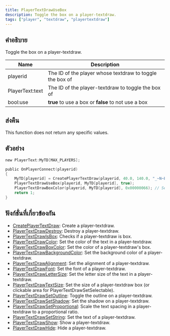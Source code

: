 ```yaml
---
title: PlayerTextDrawUseBox
description: Toggle the box on a player-textdraw.
tags: ["player", "textdraw", "playertextdraw"]
---
```


## คำอธิบาย

Toggle the box on a player-textdraw.

| Name            | Description                                              |
|-----------------|----------------------------------------------------------|
| playerid        | The ID of the player whose textdraw to toggle the box of |
| PlayerText:text | The ID of the player-textdraw to toggle the box of       |
| bool:use        | **true** to use a box or **false** to not use a box      |

## ส่งคืน

This function does not return any specific values.

## ตัวอย่าง

```c
new PlayerText:MyTD[MAX_PLAYERS];

public OnPlayerConnect(playerid)
{
    MyTD[playerid] = CreatePlayerTextDraw(playerid, 40.0, 140.0, "_~N~Example text!~N~_");
    PlayerTextDrawUseBox(playerid, MyTD[playerid], true);
    PlayerTextDrawBoxColor(playerid, MyTD[playerid], 0x00000066); // Set the box color to a semi-transparent black
    return 1;
}
```

## ฟังก์ชั่นที่เกี่ยวข้องกัน

- [CreatePlayerTextDraw](CreatePlayerTextDraw): Create a player-textdraw.
- [PlayerTextDrawDestroy](PlayerTextDrawDestroy): Destroy a player-textdraw.
- [PlayerTextDrawIsBox](PlayerTextDrawIsBox): Checks if a player-textdraw is box.
- [PlayerTextDrawColor](PlayerTextDrawColor): Set the color of the text in a player-textdraw.
- [PlayerTextDrawBoxColor](PlayerTextDrawBoxColor): Set the color of a player-textdraw's box.
- [PlayerTextDrawBackgroundColor](PlayerTextDrawBackgroundColor): Set the background color of a player-textdraw.
- [PlayerTextDrawAlignment](PlayerTextDrawAlignment): Set the alignment of a player-textdraw.
- [PlayerTextDrawFont](PlayerTextDrawFont): Set the font of a player-textdraw.
- [PlayerTextDrawLetterSize](PlayerTextDrawLetterSize): Set the letter size of the text in a player-textdraw.
- [PlayerTextDrawTextSize](PlayerTextDrawTextSize): Set the size of a player-textdraw box (or clickable area for PlayerTextDrawSetSelectable).
- [PlayerTextDrawSetOutline](PlayerTextDrawSetOutline): Toggle the outline on a player-textdraw.
- [PlayerTextDrawSetShadow](PlayerTextDrawSetShadow): Set the shadow on a player-textdraw.
- [PlayerTextDrawSetProportional](PlayerTextDrawSetProportional): Scale the text spacing in a player-textdraw to a proportional ratio.
- [PlayerTextDrawSetString](PlayerTextDrawSetString): Set the text of a player-textdraw.
- [PlayerTextDrawShow](PlayerTextDrawShow): Show a player-textdraw.
- [PlayerTextDrawHide](PlayerTextDrawHide): Hide a player-textdraw.
